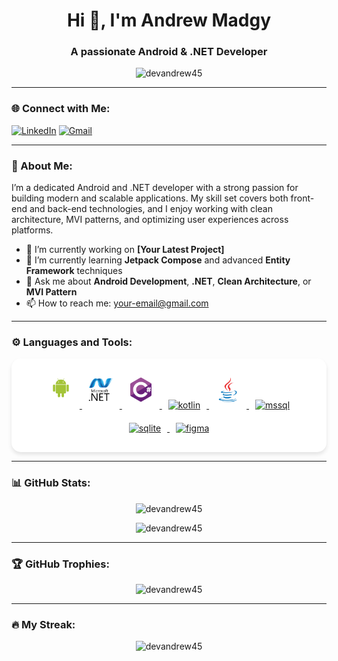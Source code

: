 <h1 align="center">Hi 👋, I'm Andrew Madgy</h1>
<h3 align="center">A passionate Android & .NET Developer</h3>

<p align="center">
  <img src="https://komarev.com/ghpvc/?username=devandrew45&label=Profile%20views&color=0e75b6&style=flat" alt="devandrew45" />
</p>

---

### 🌐 Connect with Me:
[![LinkedIn](https://img.shields.io/badge/LinkedIn-0077B5?style=for-the-badge&logo=linkedin&logoColor=white)](https://www.linkedin.com/in/your-linkedin-profile) [![Gmail](https://img.shields.io/badge/Gmail-D14836?style=for-the-badge&logo=gmail&logoColor=white)](mailto:your-email@gmail.com)

---

### 💼 About Me:
I’m a dedicated Android and .NET developer with a strong passion for building modern and scalable applications. My skill set covers both front-end and back-end technologies, and I enjoy working with clean architecture, MVI patterns, and optimizing user experiences across platforms.

- 🔭 I’m currently working on **[Your Latest Project]**
- 🌱 I’m currently learning **Jetpack Compose** and advanced **Entity Framework** techniques
- 💬 Ask me about **Android Development**, **.NET**, **Clean Architecture**, or **MVI Pattern**
- 📫 How to reach me: [your-email@gmail.com](mailto:your-email@gmail.com)

---

### ⚙️ Languages and Tools:
<div align="center" style="border-radius: 15px; background-color: white; padding: 20px; box-shadow: 0px 4px 6px rgba(0, 0, 0, 0.1);">
  <a href="https://developer.android.com" target="_blank" rel="noreferrer">
    <img src="https://raw.githubusercontent.com/devicons/devicon/master/icons/android/android-original-wordmark.svg" alt="android" width="40" height="40" style="margin: 10px;"/>
  </a> 
  <a href="https://dotnet.microsoft.com/" target="_blank" rel="noreferrer">
    <img src="https://raw.githubusercontent.com/devicons/devicon/master/icons/dot-net/dot-net-original-wordmark.svg" alt="dotnet" width="40" height="40" style="margin: 10px;"/>
  </a>
  <a href="https://www.w3schools.com/cs/" target="_blank" rel="noreferrer">
    <img src="https://raw.githubusercontent.com/devicons/devicon/master/icons/csharp/csharp-original.svg" alt="csharp" width="40" height="40" style="margin: 10px;"/>
  </a> 
  <a href="https://kotlinlang.org" target="_blank" rel="noreferrer">
    <img src="https://www.vectorlogo.zone/logos/kotlinlang/kotlinlang-icon.svg" alt="kotlin" width="40" height="40" style="margin: 10px;"/>
  </a> 
  <a href="https://www.java.com" target="_blank" rel="noreferrer">
    <img src="https://raw.githubusercontent.com/devicons/devicon/master/icons/java/java-original.svg" alt="java" width="40" height="40" style="margin: 10px;"/>
  </a> 
  <a href="https://www.microsoft.com/en-us/sql-server" target="_blank" rel="noreferrer">
    <img src="https://www.svgrepo.com/show/303229/microsoft-sql-server-logo.svg" alt="mssql" width="40" height="40" style="margin: 10px;"/>
  </a> 
  <a href="https://www.sqlite.org/" target="_blank" rel="noreferrer">
    <img src="https://www.vectorlogo.zone/logos/sqlite/sqlite-icon.svg" alt="sqlite" width="40" height="40" style="margin: 10px;"/>
  </a> 
  <a href="https://www.figma.com/" target="_blank" rel="noreferrer">
    <img src="https://www.vectorlogo.zone/logos/figma/figma-icon.svg" alt="figma" width="40" height="40" style="margin: 10px;"/>
  </a>
</div>


---

### 📊 GitHub Stats:
<p align="center">
  <img src="https://github-readme-stats.vercel.app/api?username=devandrew45&show_icons=true&theme=dark&locale=en" alt="devandrew45" />
</p>
<p align="center">
  <img src="https://github-readme-stats.vercel.app/api/top-langs?username=devandrew45&show_icons=true&locale=en&layout=compact&theme=dark" alt="devandrew45" />
</p>

---

### 🏆 GitHub Trophies:
<p align="center">
  <img src="https://github-profile-trophy.vercel.app/?username=devandrew45&theme=dracula&no-frame=true&row=1&column=6" alt="devandrew45" />
</p>

---

### 🔥 My Streak:
<p align="center">
  <img src="https://github-readme-streak-stats.herokuapp.com/?user=devandrew45&theme=dark" alt="devandrew45" />
</p>
